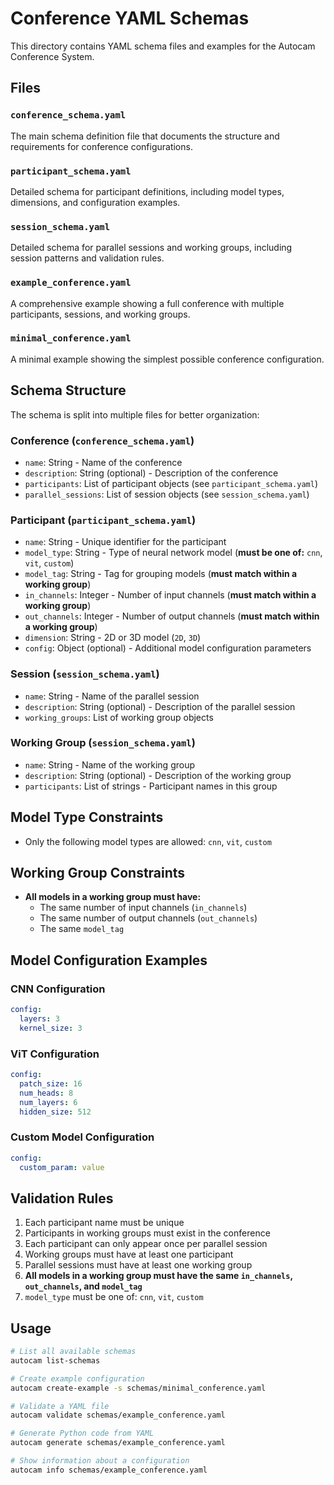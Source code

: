 # Conference YAML Schemas

This directory contains YAML schema files and examples for the Autocam Conference System.

## Files

### `conference_schema.yaml`

The main schema definition file that documents the structure and requirements for conference configurations.

### `participant_schema.yaml`

Detailed schema for participant definitions, including model types, dimensions, and configuration examples.

### `session_schema.yaml`

Detailed schema for parallel sessions and working groups, including session patterns and validation rules.

### `example_conference.yaml`

A comprehensive example showing a full conference with multiple participants, sessions, and working groups.

### `minimal_conference.yaml`

A minimal example showing the simplest possible conference configuration.

## Schema Structure

The schema is split into multiple files for better organization:

### Conference (`conference_schema.yaml`)

- `name`: String - Name of the conference
- `description`: String (optional) - Description of the conference
- `participants`: List of participant objects (see `participant_schema.yaml`)
- `parallel_sessions`: List of session objects (see `session_schema.yaml`)

### Participant (`participant_schema.yaml`)

- `name`: String - Unique identifier for the participant
- `model_type`: String - Type of neural network model (**must be one of:** `cnn`, `vit`, `custom`)
- `model_tag`: String - Tag for grouping models (**must match within a working group**)
- `in_channels`: Integer - Number of input channels (**must match within a working group**)
- `out_channels`: Integer - Number of output channels (**must match within a working group**)
- `dimension`: String - 2D or 3D model (`2D`, `3D`)
- `config`: Object (optional) - Additional model configuration parameters

### Session (`session_schema.yaml`)

- `name`: String - Name of the parallel session
- `description`: String (optional) - Description of the parallel session
- `working_groups`: List of working group objects

### Working Group (`session_schema.yaml`)

- `name`: String - Name of the working group
- `description`: String (optional) - Description of the working group
- `participants`: List of strings - Participant names in this group

## Model Type Constraints

- Only the following model types are allowed: `cnn`, `vit`, `custom`

## Working Group Constraints

- **All models in a working group must have:**
  - The same number of input channels (`in_channels`)
  - The same number of output channels (`out_channels`)
  - The same `model_tag`

## Model Configuration Examples

### CNN Configuration

```yaml
config:
  layers: 3
  kernel_size: 3
```

### ViT Configuration

```yaml
config:
  patch_size: 16
  num_heads: 8
  num_layers: 6
  hidden_size: 512
```

### Custom Model Configuration

```yaml
config:
  custom_param: value
```

## Validation Rules

1. Each participant name must be unique
2. Participants in working groups must exist in the conference
3. Each participant can only appear once per parallel session
4. Working groups must have at least one participant
5. Parallel sessions must have at least one working group
6. **All models in a working group must have the same `in_channels`, `out_channels`, and `model_tag`**
7. `model_type` must be one of: `cnn`, `vit`, `custom`

## Usage

```bash
# List all available schemas
autocam list-schemas

# Create example configuration
autocam create-example -s schemas/minimal_conference.yaml

# Validate a YAML file
autocam validate schemas/example_conference.yaml

# Generate Python code from YAML
autocam generate schemas/example_conference.yaml

# Show information about a configuration
autocam info schemas/example_conference.yaml
```
